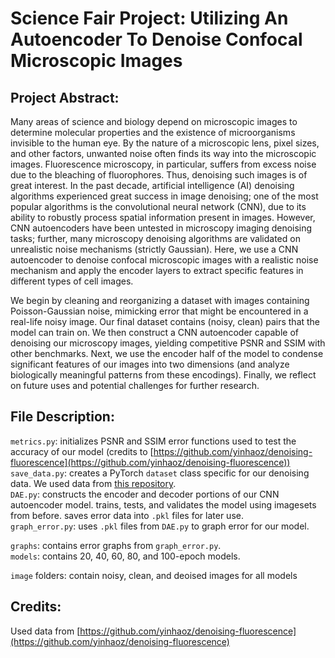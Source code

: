 # Science Fair Project: Utilizing An Autoencoder To Denoise Confocal Microscopic Images

## Project Abstract:

Many areas of science and biology depend on microscopic images to determine molecular properties and the existence of microorganisms invisible to the human eye. By the nature of a microscopic lens, pixel sizes, and other factors, unwanted noise often finds its way into the microscopic images. Fluorescence microscopy, in particular, suffers from excess noise due to the bleaching of fluorophores. Thus, denoising such images is of great interest. In the past decade, artificial intelligence (AI) denoising algorithms experienced great success in image denoising; one of the most popular algorithms is the convolutional neural network (CNN), due to its ability to robustly process spatial information present in images. However, CNN autoencoders have been untested in microscopy imaging denoising tasks; further, many microscopy denoising algorithms are validated on unrealistic noise mechanisms (strictly Gaussian). Here, we use a CNN autoencoder to denoise confocal microscopic images with a realistic noise mechanism and apply the encoder layers to extract specific features in different types of cell images. 

We begin by cleaning and reorganizing a dataset with images containing Poisson-Gaussian noise, mimicking error that might be encountered in a real-life noisy image. Our final dataset contains (noisy, clean) pairs that the model can train on. We then construct a CNN autoencoder capable of denoising our microscopy images, yielding competitive PSNR and SSIM with other benchmarks. Next, we use the encoder half of the model to condense significant features of our images into two dimensions (and analyze biologically meaningful patterns from these encodings). Finally, we reflect on future uses and potential challenges for further research.

## File Description:
`metrics.py`: initializes PSNR and SSIM error functions used to test the accuracy of our model (credits to [https://github.com/yinhaoz/denoising-fluorescence](https://github.com/yinhaoz/denoising-fluorescence))<br>
`save_data.py`: creates a PyTorch `dataset` class specific for our denoising data. We used data from [this repository](https://github.com/yinhaoz/denoising-fluorescence).<br>
`DAE.py`: constructs the encoder and decoder portions of our CNN autoencoder model. trains, tests, and validates the model using imagesets from before. saves error data into `.pkl` files for later use.<br>
`graph_error.py`: uses `.pkl` files from `DAE.py` to graph error for our model.<br>

`graphs`: contains error graphs from `graph_error.py`.<br>
`models`: contains 20, 40, 60, 80, and 100-epoch models.<br>

`image` folders: contain noisy, clean, and deoised images for all models

## Credits:
Used data from [https://github.com/yinhaoz/denoising-fluorescence](https://github.com/yinhaoz/denoising-fluorescence)
